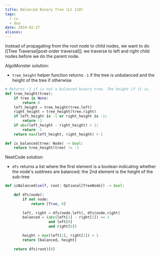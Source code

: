 ```yaml
---
title: Balanced Binary Tree (LC 110)
tags:
  - cs
  - dsa
date: 2024-02-27
aliases:
---
```

Instead of propagating from the root node to child nodes, we want to do [[Tree Traversal|post-order traversal]]; we traverse to left and right child nodes before we do the parent node.

AlgoMonster solution:
- `tree_height` helper function returns `-1` if the tree is unbalanced and the height of the tree if otherwise

```python
# Returns -1 if is not a balanced binary tree. The height if it is.
def tree_height(tree):
	if tree is None:
        return 0
    left_height = tree_height(tree.left)
    right_height = tree_height(tree.right)
    if left_height is -1 or right_height is -1:
        return -1
    if abs(left_height - right_height) > 1:
        return -1
    return max(left_height, right_height) + 1
    
def is_balanced(tree: Node) -> bool:
    return tree_height(tree) != -1
```

NeetCode solution:
- `dfs` returns a list where the first element is a boolean indicating whether the node's subtrees are balanced; the 2nd element is the height of the sub-tree

```python
def isBalanced(self, root: Optional[TreeNode]) -> bool:
	
	def dfs(node):
		if not node:
			return [True, 0]
		
		left, right = dfs(node.left), dfs(node.right)
		balanced = (abs(left[1] - right[1]) <= 1 
					and left[0] 
					and right[0])
		
		height = max(left[1], right[1]) + 1
		return [balanced, height]
	
	return dfs(root)[0]
```

